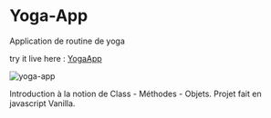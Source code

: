 # Yoga-App
Application de routine de yoga

try it live here : [YogaApp](https://yogaappaw.netlify.app)

![yoga-app](https://user-images.githubusercontent.com/90448006/170215438-a7886423-fec3-4d96-9b95-f9beb9d23729.jpg)


Introduction à la notion de Class - Méthodes - Objets.
Projet fait en javascript Vanilla.



